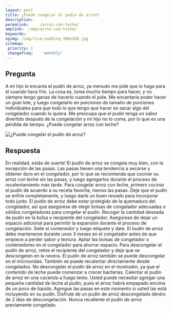 ```yaml
---
layout: post
title: ¿Puede congelar el pudín de arroz?  
description: 
permalink:     /arroz-con-leche/
amplink:  /amp/arroz-con-leche/
keywords: 
ogimg: /img/rice-pudding-300x200.jpg
sitemap:
 priority: 1
 changefreq:    'monthly'
---
```




## Pregunta

A mi hijo le encanta el pudín de arroz, ya menudo me pide que lo haga para él cuando hace frío. La cosa es, toma mucho tiempo para hacer, y no siempre tengo ganas de hacerlo cuando él pide. Me encantaría poder hacer un gran lote, y luego congelarlo en porciones de tamaño de porciones individuales para que todo lo que tengo que hacer es sacar algo del congelador cuando lo quiera. Me preocupa que el pudín tenga un sabor divertido después de la congelación y mi hijo no lo coma, por lo que es una pérdida de tiempo. ¿Puede congelar arroz con leche?


![¿Puede congelar el pudín de arroz?](https://sepuedecongelar.com/img/rice-pudding-300x200.jpg "¿Puede congelar el pudín de arroz?" )


## Respuesta

En realidad, estás de suerte! El pudín de arroz se congela muy bien, con la excepción de las pasas. Las pasas tienen una tendencia a secarse y obtener duro en el congelador, por lo que se recomienda que cocinar su arroz con leche sin las pasas, y luego agregarlos durante el proceso de recalentamiento más tarde.
Para congelar arroz con leche, primero cocinar el pudín de acuerdo a su receta favorita, menos las pasas. Deje que el pudín se enfríe completamente, y luego darle un buen revuelo para incorporar todo junto. El pudín de arroz debe estar protegido de la quemadura del congelador, así que asegúrese de elegir bolsas de congelador adecuadas o sólidos congeladores para congelar el pudín.
Recoger la cantidad deseada de pudín en la bolsa o recipiente del congelador. Asegúrese de dejar un espacio adicional para permitir la expansión durante el proceso de congelación. Selle el contenedor y luego etiquete y date. El budín de arroz debe mantenerse durante unos 3 meses en el congelador antes de que empiece a perder sabor y textura. Apilar las bolsas de congelador o contenedores en el congelador para ahorrar espacio.
Para descongelar el pudín de arroz, retire el recipiente del congelador y deje que se descongelen en la nevera. El pudín de arroz también se puede descongelar en el microondas. También se puede recalentar directamente desde congelados. No descongelar el pudín de arroz en el mostrador, ya que el contenido de leche puede comenzar a crecer bacterias. Calentar el pudín de arroz en una cacerola a fuego lento. Usted puede necesitar agregar una pequeña cantidad de leche al pudín, pues el arroz habrá empapado encima de un poco de líquido. Agregue las pasas en este momento si usted las está incluyendo en su pudín. Disfrute de un pudín de arroz descongelado dentro de 2 días de descongelación. Nunca recaliente el pudín de arroz previamente congelado.
